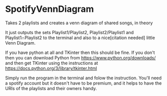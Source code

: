 # SpotifyVennDiagram
Takes 2 playlists and creates a venn diagram of shared songs, in theory

It just outputs the sets Playlist1/Playlist2, Playlist2/Playlist1 and Playlist1∩Playlist2 to the terminal
and also to a nice[citation needed] little Venn Diagram.

If you have python at all and TKinter then this should be fine. If you don't then you can download Python from https://www.python.org/downloads/ and then get TKinter using the instructions at https://docs.python.org/3/library/tkinter.html

Simply run the program in the terminal and folow the instruction. You'll need a spotify account but it doesn't have to be premium, and it helps to have the URIs of the playlists and their owners handy.
